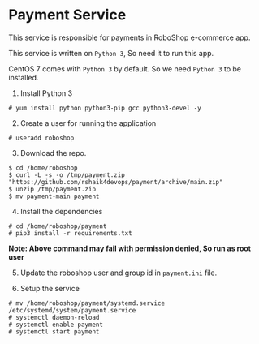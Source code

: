 # Payment Service 

This service is responsible for payments in RoboShop e-commerce app.

This service is written on `Python 3`, So need it to run this app.

CentOS 7 comes with `Python 3` by default. So we need `Python 3` to be installed.

1. Install Python 3

```
# yum install python python3-pip gcc python3-devel -y
```

2. Create a user for running the application 

```
# useradd roboshop
```

3. Download the repo.

```
$ cd /home/roboshop
$ curl -L -s -o /tmp/payment.zip "https://github.com/rshaik4devops/payment/archive/main.zip"
$ unzip /tmp/payment.zip
$ mv payment-main payment
```

4. Install the dependencies

```
# cd /home/roboshop/payment 
# pip3 install -r requirements.txt
```

**Note: Above command may fail with permission denied, So run as root user**

5. Update the roboshop user and group id in `payment.ini` file.

6. Setup the service 

```
# mv /home/roboshop/payment/systemd.service /etc/systemd/system/payment.service
# systemctl daemon-reload
# systemctl enable payment 
# systemctl start payment
```

